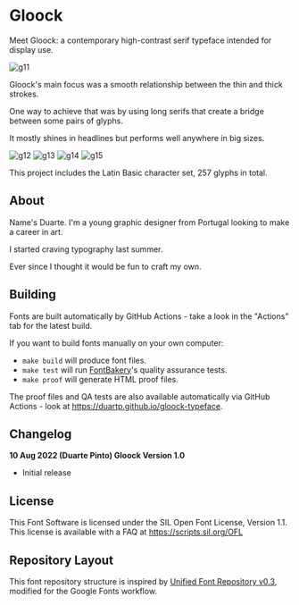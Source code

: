 # Gloock

Meet Gloock: a contemporary high-contrast serif typeface intended for display use. 

![g11](https://user-images.githubusercontent.com/53453513/184191449-480b5971-21a3-4c03-a882-bb6b15a5c05a.jpg)

Gloock's main focus was a smooth relationship between the thin and thick strokes. 

One way to achieve that was by using long serifs that create a bridge between some pairs of glyphs. 

It mostly shines in headlines but performs well anywhere in big sizes.

![g12](https://user-images.githubusercontent.com/53453513/184191476-14375895-fa9c-4f24-94b6-a50739a72d42.jpg)
![g13](https://user-images.githubusercontent.com/53453513/184191501-92ea1b89-28a7-4a8a-adb7-fd756bc003bf.jpg)
![g14](https://user-images.githubusercontent.com/53453513/184191505-c6cf44b7-508e-4709-abab-7ecada7934a9.jpg)
![g15](https://user-images.githubusercontent.com/53453513/184190458-441bc931-7c03-46b0-b86d-cc5df68cac99.jpg)

This project includes the Latin Basic character set, 257 glyphs in total.

## About

Name's Duarte. I'm a young graphic designer from Portugal looking to make a career in art. 

I started craving typography last summer.

Ever since I thought it would be fun to craft my own. 

## Building

Fonts are built automatically by GitHub Actions - take a look in the "Actions" tab for the latest build.

If you want to build fonts manually on your own computer:

* `make build` will produce font files.
* `make test` will run [FontBakery](https://github.com/googlefonts/fontbakery)'s quality assurance tests.
* `make proof` will generate HTML proof files.

The proof files and QA tests are also available automatically via GitHub Actions - look at https://duartp.github.io/gloock-typeface.

## Changelog

**10 Aug 2022 (Duarte Pinto) Gloock Version 1.0**
- Initial release

## License

This Font Software is licensed under the SIL Open Font License, Version 1.1.
This license is available with a FAQ at
https://scripts.sil.org/OFL

## Repository Layout

This font repository structure is inspired by [Unified Font Repository v0.3](https://github.com/unified-font-repository/Unified-Font-Repository), modified for the Google Fonts workflow.

